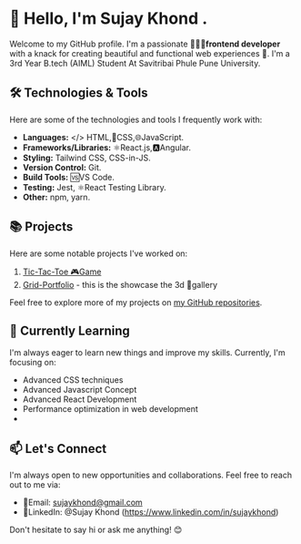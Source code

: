   # 👋 Hello, I'm Sujay Khond .

Welcome to my GitHub profile. 
 I'm a passionate 👨🏻‍💻**frontend developer** with a knack for creating beautiful and functional web experiences 🚀.
 I'm a 3rd Year B.tech (AIML) Student At Savitribai Phule Pune University.

## 🛠️ Technologies & Tools

Here are some of the technologies and tools I frequently work with:

-  **Languages:** </> HTML,📲CSS,🌐JavaScript.
-  **Frameworks/Libraries:** ⚛️React.js,🅰Angular.
-  **Styling:** Tailwind CSS, CSS-in-JS.
-  **Version Control:** Git.
-  **Build Tools:** 🆚VS Code.
-  **Testing:** Jest, ⚛️React Testing Library.
-  **Other:** npm, yarn.

## 📚 Projects

Here are some notable projects I've worked on:

1. [Tic-Tac-Toe 🎮Game ](https://github.com/sujaykhond/Tic-Tac-Toe-)
2. [Grid-Portfolio](https://github.com/sujaykhond/grid-portfolio) - this is the showcase the 3d 🌌gallery

Feel free to explore more of my projects on [my GitHub repositories](https://github.com/sujaykhond?tab=repositories).

## 🌱 Currently Learning

I'm always eager to learn new things and improve my skills. Currently, I'm focusing on:

- Advanced CSS techniques
- Advanced Javascript Concept
- Advanced React Development 
- Performance optimization in web development
- 

## 📫 Let's Connect

I'm always open to new opportunities and collaborations. Feel free to reach out to me via:

- 📧Email: sujaykhond@gmail.com
- 🔗LinkedIn: @Sujay Khond (https://www.linkedin.com/in/sujaykhond)

Don't hesitate to say hi or ask me anything! 😊
